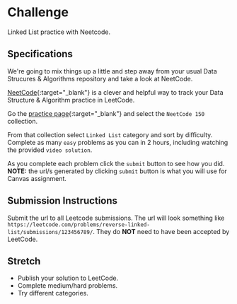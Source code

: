 # Challenge

Linked List practice with Neetcode.

## Specifications

We're going to mix things up a little and step away from your usual Data Strucures & Algorithms repository and take a look at NeetCode.

[NeetCode](https://neetcode.io/){:target="_blank"} is a clever and helpful way to track your Data Structure & Algorithm practice in LeetCode.

Go the [practice page](https://neetcode.io/practice){:target="_blank"} and select the `NeetCode 150` collection.

From that collection select `Linked List` category and sort by difficulty. Complete as many `easy` problems as you can in 2 hours, including watching the provided `video solution`.

As you complete each problem click the `submit` button to see how you did. **NOTE:** the url/s generated by clicking `submit` button is what you will use for Canvas assignment.

## Submission Instructions

Submit the url to all Leetcode submissions. The url will look something like `https://leetcode.com/problems/reverse-linked-list/submissions/123456789/`. They do **NOT** need to have been accepted by LeetCode.

## Stretch

- Publish your solution to LeetCode.
- Complete medium/hard problems.
- Try different categories.
